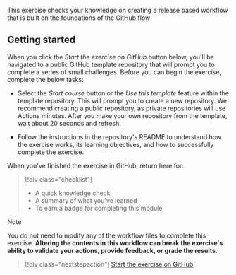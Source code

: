 This exercise checks your knowledge on creating a release based workflow that is built on the foundations of the GitHub flow

## Getting started

When you click the _Start the exercise on GitHub_ button below, you'll be navigated to a public GitHub template repository that will prompt you to complete a series of small challenges. Before you can begin the exercise, complete the below tasks:

- Select the _Start course_ button or the _Use this template_ feature within the template repository. This will prompt you to create a new repository. We recommend creating a public repository, as private repositories will use Actions minutes.
After you make your own repository from the template, wait about 20 seconds and refresh.

- Follow the instructions in the repository's README to understand how the exercise works, its learning objectives, and how to successfully complete the exercise.

When you've finished the exercise in GitHub, return here for:

> [!div class="checklist"]
> * A quick knowledge check 
> * A summary of what you've learned
> * To earn a badge for completing this module

>[!Note] 
> You do not need to modify any of the workflow files to complete this exercise. 
> **Altering the contents in this workflow can break the exercise's** 
> **ability to validate your actions, provide feedback, or grade the results**.

> [!div class="nextstepaction"]
> [Start the exercise on GitHub](https://github.com/skills/release-based-workflow?azure-portal=true)
